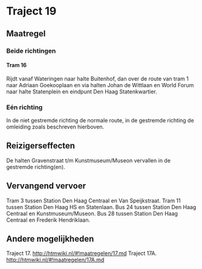 # Traject 19
## Maatregel
### Beide richtingen

#### Tram 16
Rijdt vanaf Wateringen naar halte Buitenhof, dan over de route van tram 1 naar Adriaan Goekooplaan en via halten Johan de Wittlaan en World Forum naar halte Statenplein en eindpunt Den Haag Statenkwartier.

### Eén richting
In de niet gestremde richting de normale route, in de gestremde richting de omleiding zoals beschreven hierboven.

## Reizigerseffecten
De halten Gravenstraat t/m Kunstmuseum/Museon vervallen in de gestremde richting(en). 

## Vervangend vervoer
Tram 3 tussen Station Den Haag Centraal en Van Speijkstraat.
Tram 11 tussen Station Den Haag HS en Statenlaan.
Bus 24 tussen Station Den Haag Centraal en Kunstmuseum/Museon.
Bus 28 tussen Station Den Haag Centraal en Frederik Hendriklaan. 

## Andere mogelijkheden
Traject 17.
http://htmwiki.nl/#!maatregelen/17.md
Traject 17A.
http://htmwiki.nl/#!maatregelen/17A.md
